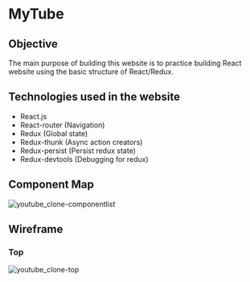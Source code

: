 # MyTube

## Objective
The main purpose of building this website is to practice building React website using the basic structure of React/Redux.

## Technologies used in the website
- React.js
- React-router (Navigation)
- Redux (Global state)
- Redux-thunk (Async action creators)
- Redux-persist (Persist redux state)
- Redux-devtools (Debugging for redux)

## Component Map
![youtube_clone-componentlist](https://user-images.githubusercontent.com/18434054/53272755-0605ea00-36a7-11e9-9dc9-39125e0297e9.png)

## Wireframe
### Top
![youtube_clone-top](https://user-images.githubusercontent.com/18434054/53272843-38afe280-36a7-11e9-913e-22468775a7f2.png)
